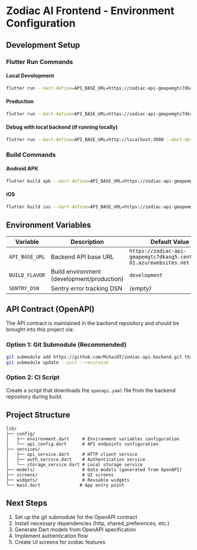 # Zodiac AI Frontend - Environment Configuration

## Development Setup

### Flutter Run Commands

#### Local Development

```bash
flutter run --dart-define=API_BASE_URL=https://zodiac-api-gmapemgtc7dkasg5.centralus-01.azurewebsites.net --dart-define=BUILD_FLAVOR=development
```

#### Production

```bash
flutter run --dart-define=API_BASE_URL=https://zodiac-api-gmapemgtc7dkasg5.centralus-01.azurewebsites.net --dart-define=BUILD_FLAVOR=production --dart-define=SENTRY_DSN=your_sentry_dsn_here
```

#### Debug with local backend (if running locally)

```bash
flutter run --dart-define=API_BASE_URL=http://localhost:3000 --dart-define=BUILD_FLAVOR=development
```

### Build Commands

#### Android APK

```bash
flutter build apk --dart-define=API_BASE_URL=https://zodiac-api-gmapemgtc7dkasg5.centralus-01.azurewebsites.net --dart-define=BUILD_FLAVOR=production
```

#### iOS

```bash
flutter build ios --dart-define=API_BASE_URL=https://zodiac-api-gmapemgtc7dkasg5.centralus-01.azurewebsites.net --dart-define=BUILD_FLAVOR=production
```

## Environment Variables

| Variable       | Description                                | Default Value                                                        |
| -------------- | ------------------------------------------ | -------------------------------------------------------------------- |
| `API_BASE_URL` | Backend API base URL                       | `https://zodiac-api-gmapemgtc7dkasg5.centralus-01.azurewebsites.net` |
| `BUILD_FLAVOR` | Build environment (development/production) | `development`                                                        |
| `SENTRY_DSN`   | Sentry error tracking DSN                  | _(empty)_                                                            |

## API Contract (OpenAPI)

The API contract is maintained in the backend repository and should be brought into this project via:

### Option 1: Git Submodule (Recommended)

```bash
git submodule add https://github.com/MihaiDT/zodiac-api-backend.git third_party/openapi
git submodule update --init --recursive
```

### Option 2: CI Script

Create a script that downloads the `openapi.yaml` file from the backend repository during build.

## Project Structure

```
lib/
├── config/
│   ├── environment.dart     # Environment variables configuration
│   └── api_config.dart      # API endpoints configuration
├── services/
│   ├── api_service.dart     # HTTP client service
│   ├── auth_service.dart    # Authentication service
│   └── storage_service.dart # Local storage service
├── models/                  # Data models (generated from OpenAPI)
├── screens/                 # UI screens
├── widgets/                 # Reusable widgets
└── main.dart               # App entry point
```

## Next Steps

1. Set up the git submodule for the OpenAPI contract
2. Install necessary dependencies (http, shared_preferences, etc.)
3. Generate Dart models from OpenAPI specification
4. Implement authentication flow
5. Create UI screens for zodiac features

